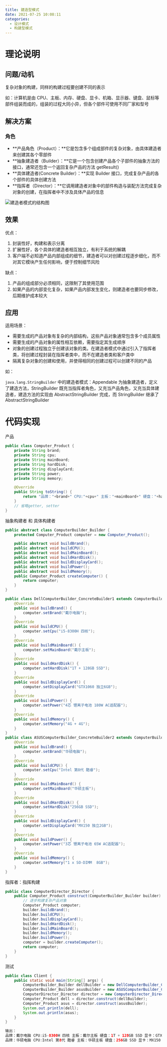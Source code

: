 ```yaml
---
title: 建造型模式
date: 2021-07-25 10:08:11
categories:
  - 设计模式
  - 构建型模式
---
```


# 理论说明

## 问题/动机

复杂对象的构建，同样的构建过程要创建不同的表示

如：计算机是由 CPU、主板、内存、硬盘、显卡、机箱、显示器、键盘、鼠标等部件组装而成的，组装的过程大同小异，但各个部件可使用不同厂家和型号

## 解决方案

### 角色

- **产品角色（Product）：**它是包含多个组成部件的复杂对象，由具体建造者来创建其各个零部件
- **抽象建造者（Builder）：**它是一个包含创建产品各个子部件的抽象方法的接口，通常还包含一个返回复杂产品的方法 getResult()
- **具体建造者(Concrete Builder）：**实现 Builder 接口，完成复杂产品的各个部件的具体创建方法
- **指挥者（Director）：**它调用建造者对象中的部件构造与装配方法完成复杂对象的创建，在指挥者中不涉及具体产品的信息

![建造者模式的结构图](建造型模式\3-1Q1141H441X4.gif)

## 效果

优点：

1. 封装性好，构建和表示分离
2. 扩展性好，各个具体的建造者相互独立，有利于系统的解耦
3. 客户端不必知道产品内部组成的细节，建造者可以对创建过程逐步细化，而不对其它模块产生任何影响，便于控制细节风险


缺点：

1. 产品的组成部分必须相同，这限制了其使用范围
2. 如果产品的内部变化复杂，如果产品内部发生变化，则建造者也要同步修改，后期维护成本较大

## 应用

适用场景：

- 需要生成的产品对象有复杂的内部结构，这些产品对象通常包含多个成员属性
- 需要生成的产品对象的属性相互依赖，需要指定其生成顺序
- 对象的创建过程独立于创建该对象的类。在建造者模式中通过引入了指挥者类，将创建过程封装在指挥者类中，而不在建造者类和客户类中
- 隔离复杂对象的创建和使用，并使得相同的创建过程可以创建不同的产品

如：

`java.lang.StringBuilder` 中的建造者模式：Appendable 为抽象建造者，定义了建造方法，StringBuilder 既充当指挥者角色，又充当产品角色，又充当具体建造者，建造方法的实现由 AbstractStringBuilder 完成，而 StringBuilder 继承了 AbstractStringBuilder

# 代码实现

产品

```java
public class Computer_Product {
    private String brand;
    private String cpu;
    private String mainBoard;
    private String hardDisk;
    private String displayCard;
    private String power;
    private String memory;

    @Override
    public String toString() {
        return "品牌："+brand+" CPU:"+cpu+" 主板："+mainBoard+" 硬盘："+hardDisk+" 显卡："+displayCard+" 电池："+power+" 内存："+memory;
    }
    // 省略getter, setter
}
```

抽象构建者 和 具体构建者

```java
public abstract class ComputerBuilder_Builder {
    protected Computer_Product computer = new Computer_Product();

    public abstract void buildBrand();
    public abstract void buildCPU();
    public abstract void buildMainBoard();
    public abstract void buildHardDisk();
    public abstract void buildDisplayCard();
    public abstract void buildPower();
    public abstract void buildMemory();
    public Computer_Product createComputer() {
        return computer;
    }
}

public class DellComputerBuilder_ConcreteBuilder1 extends ComputerBuilder_Builder{
    @Override
    public void buildBrand() {
        computer.setBrand("戴尔电脑");
    }
    @Override
    public void buildCPU() {
        computer.setCpu("i5-8300H 四核");
    }
    @Override
    public void buildMainBoard() {
        computer.setMainBoard("戴尔主板");
    }
    @Override
    public void buildHardDisk() {
        computer.setHardDisk("1T + 128GB SSD");
    }
    @Override
    public void buildDisplayCard() {
        computer.setDisplayCard("GTX1060 独立6GB");
    }
    @Override
    public void buildPower() {
        computer.setPower("4芯 锂离子电池 180W AC适配器");
    }
    @Override
    public void buildMemory() {
        computer.setMemory("4G + 4G");
    }
}
public class ASUSComputerBuilder_ConcreteBuilder2 extends ComputerBuilder_Builder{
    @Override
    public void buildBrand() {
        computer.setBrand("华硕电脑");
    }
    @Override
    public void buildCPU() {
        computer.setCpu("Intel 第8代 酷睿");
    }
    @Override
    public void buildMainBoard() {
        computer.setMainBoard("华硕主板");
    }
    @Override
    public void buildHardDisk() {
        computer.setHardDisk("256GB SSD");
    }
    @Override
    public void buildDisplayCard() {
        computer.setDisplayCard("MX150 独立2GB");
    }
    @Override
    public void buildPower() {
        computer.setPower("3芯 锂离子电池 65W AC适配器");
    }
    @Override
    public void buildMemory() {
        computer.setMemory("1 x SO-DIMM  8GB");
    }
}
```

指挥者：指挥构建

```java
public class ComputerDirector_Director {
    public Computer_Product construct(ComputerBuilder_Builder builder) {
        // 逐步构建复杂产品对象
        Computer_Product computer;
        builder.buildBrand();
        builder.buildCPU();
        builder.buildDisplayCard();
        builder.buildHardDisk();
        builder.buildMainBoard();
        builder.buildMemory();
        builder.buildPower();
        computer = builder.createComputer();
        return computer;
    }
}
```

测试

```java
public class Client {
    public static void main(String[] args) {
        ComputerBuilder_Builder dellBuilder = new DellComputerBuilder_ConcreteBuilder1();
        ComputerBuilder_Builder asusBuilder = new ASUSComputerBuilder_ConcreteBuilder2();
        ComputerDirector_Director director = new ComputerDirector_Director();
        Computer_Product dell = director.construct(dellBuilder);
        Computer_Product asus = director.construct(asusBuilder);
        System.out.println(dell);
        System.out.println(asus);
    }
}

输出：
品牌：戴尔电脑 CPU:i5-8300H 四核 主板：戴尔主板 硬盘：1T + 128GB SSD 显卡：GTX1060 独立6GB 电池：4芯 锂离子电池 180W AC适配器 内存：4G + 4G
品牌：华硕电脑 CPU:Intel 第8代 酷睿 主板：华硕主板 硬盘：256GB SSD 显卡：MX150 独立2GB 电池：3芯 锂离子电池 65W AC适配器 内存：1 x SO-DIMM  8GB
```